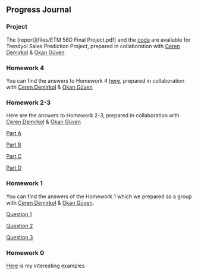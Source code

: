 ## Progress Journal

### Project

The [report](files/ETM 58D Final Project.pdf) and the [code](files/Project_Submit.html) are available for Trendyol Sales Prediction Project, prepared in collaboration with [Ceren Demirkol](https://etm-58d.github.io/spring20-cerendemirkol) & [Okan Güven](https://etm-58d.github.io/spring20-guven80)

### Homework 4 

You can find the answers to Homework 4 [here](files/Homework4.html), prepared in collaboration with [Ceren Demirkol](https://etm-58d.github.io/spring20-cerendemirkol) & [Okan Güven](https://etm-58d.github.io/spring20-guven80)

### Homework 2-3 

Here are the answers to Homework 2-3, prepared in collaboration with [Ceren Demirkol](https://etm-58d.github.io/spring20-cerendemirkol) & [Okan Güven](https://etm-58d.github.io/spring20-guven80)

[Part A](files/Homework2-3-PartA.html)

[Part B](files/Homework2-3-PartB.html)

[Part C](files/Homework2-3-PartC.html)

[Part D](files/Homework2-3-PartD.html)

### Homework 1

You can find the answers of the Homework 1 which we prepared as a group with [Ceren Demirkol](https://etm-58d.github.io/spring20-cerendemirkol) & [Okan Güven](https://etm-58d.github.io/spring20-guven80).

[Question 1](files/Homework1-Question1.html)

[Question 2](files/Homework1-Question2.html)

[Question 3](files/Homework1-Question3.html)

### Homework 0

[Here](files/example_homework_0.html) is my interesting examples
